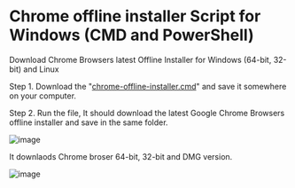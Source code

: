 # Chrome offline installer Script for Windows (CMD and PowerShell)

Download Chrome Browsers latest Offline Installer for Windows (64-bit, 32-bit) and Linux

Step 1. Download the "[chrome-offline-installer.cmd](https://github.com/quickf/chrome-offline-installer/releases/)" and save it somewhere on your computer.

Step 2. Run the file, It should download the latest Google Chrome Browsers offline installer and save in the same folder.

![image](https://user-images.githubusercontent.com/81424680/112862551-83488800-90d3-11eb-8818-caccc909a6ef.png)

It downlaods Chrome broser 64-bit, 32-bit and DMG version.

![image](https://user-images.githubusercontent.com/81424680/112862458-68761380-90d3-11eb-9a22-7390335e110b.png)

